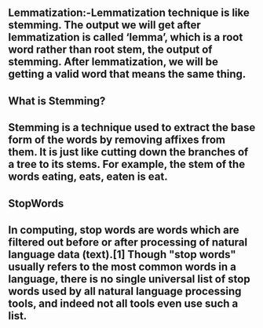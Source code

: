 ## Lemmatization:-Lemmatization technique is like stemming. The output we will get after lemmatization is called ‘lemma’, which is a root word rather than root stem, the output of stemming. After lemmatization, we will be getting a valid word that means the same thing.


## What is Stemming?
## Stemming is a technique used to extract the base form of the words by removing affixes from them. It is just like cutting down the branches of a tree to its stems. For example, the stem of the words eating, eats, eaten is eat.


## StopWords
## In computing, stop words are words which are filtered out before or after processing of natural language data (text).[1] Though "stop words" usually refers to the most common words in a language, there is no single universal list of stop words used by all natural language processing tools, and indeed not all tools even use such a list.